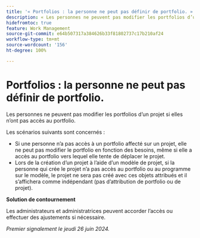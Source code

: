 ```yaml
---
title: '« Portfolios : la personne ne peut pas définir de portfolio. »'
description: « Les personnes ne peuvent pas modifier les portfolios d’un projet si elles n’ont pas accès au portfolio. »
hidefromtoc: true
feature: Work Management
source-git-commit: e64b507317a384626b33f81802737c17b210af24
workflow-type: tm+mt
source-wordcount: '156'
ht-degree: 100%

---
```



# Portfolios : la personne ne peut pas définir de portfolio.

Les personnes ne peuvent pas modifier les portfolios d’un projet si elles n’ont pas accès au portfolio.

Les scénarios suivants sont concernés :

* Si une personne n’a pas accès à un portfolio affecté sur un projet, elle ne peut pas modifier le portfolio en fonction des besoins, même si elle a accès au portfolio vers lequel elle tente de déplacer le projet.
* Lors de la création d’un projet à l’aide d’un modèle de projet, si la personne qui crée le projet n’a pas accès au portfolio ou au programme sur le modèle, le projet ne sera pas créé avec ces objets attribués et il s’affichera comme indépendant (pas d’attribution de portfolio ou de projet).

**Solution de contournement**

Les administrateurs et administratrices peuvent accorder l’accès ou effectuer des ajustements si nécessaire.

_Premier signalement le jeudi 26 juin 2024._

